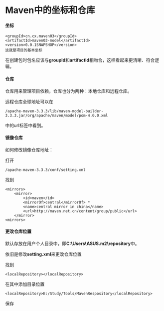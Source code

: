 # Maven中的坐标和仓库

#### 坐标

```
<groupId>cn.cx.maven03</groupId>
<artifactId>maven03-model</artifactId>
<version>0.0.1SNAPSHOP</version>
这就是项目的基本坐标
```

在创建包时包名应该与**groupId**和**artifactId**相吻合，这样看起来更清晰、符合逻辑。

#### 仓库

仓库用来管理项目依赖，仓库也分为两种：本地仓库和远程仓库。

远程仓库全球地址可以在
```
/apache-maven-3.3.3/lib/maven-model-builder-3.3.3.jar/org/apache/maven/model/pom-4.0.0.xml
```
中的url标签中看到。

#### 镜像仓库

如何修改镜像仓库地址：

打开
```
/apache-maven-3.3.3/conf/setting.xml
```
找到

```
<mirrors>
    <mirror>
        <id>maven</id>
        <mirrorOf>central</mirrorOf> *
        <name>central mirror in china</name>
        <url>http://maven.net.cn/content/group/public</url>
    </mirror>
<mirrors>
```

#### 更改仓库位置

默认存放在用户个人目录中，即**C:\Users\ASUS\.m2\repository**中。

依旧是修改**setting.xml**来更改仓库位置

找到

```
<localRepository></localRepository>
```

在其中添加目录位置

```
<localRepository>E:/Study/Tools/MavenRespository</localRepository>
```

保存
